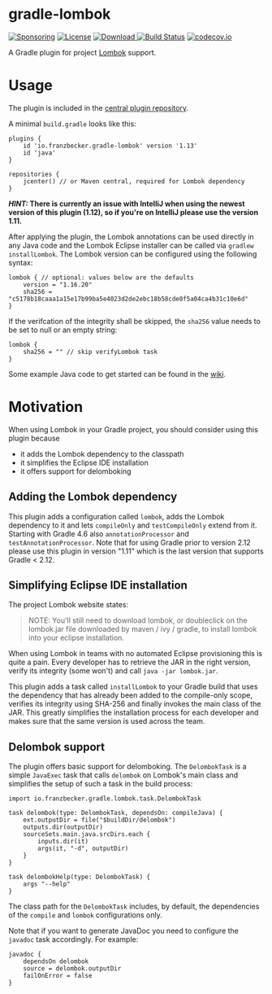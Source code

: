 # gradle-lombok
[![Sponsoring](https://img.shields.io/badge/Sponsored%20by-itemis-0E75BA.svg)](https://www.itemis.com)
[![License](http://img.shields.io/badge/license-Apache_2.0-blue.svg?style=flat)](https://www.apache.org/licenses/LICENSE-2.0.html)
[![Download](https://api.bintray.com/packages/franzbecker/maven/gradle-lombok-plugin/images/download.svg) ](https://bintray.com/franzbecker/maven/gradle-lombok-plugin/_latestVersion)
[![Build Status](https://travis-ci.org/franzbecker/gradle-lombok.svg?branch=master)](https://travis-ci.org/franzbecker/gradle-lombok)
[![codecov.io](http://codecov.io/github/franzbecker/gradle-lombok/coverage.svg?branch=master)](http://codecov.io/github/franzbecker/gradle-lombok?branch=master)


A Gradle plugin for project [Lombok](https://projectlombok.org) support.

# Usage
The plugin is included in the [central plugin repository](https://plugins.gradle.org/plugin/io.franzbecker.gradle-lombok/1.13). 

A minimal `build.gradle` looks like this:

    plugins {
        id 'io.franzbecker.gradle-lombok' version '1.13'
        id 'java'
    }
    
    repositories {
        jcenter() // or Maven central, required for Lombok dependency
    }

__*HINT:* There is currently an issue with IntelliJ when using the newest version of this plugin (1.12), so if you're on IntelliJ please use the version 1.11.__

After applying the plugin, the Lombok annotations can be used directly in any Java code and the Lombok Eclipse installer can be called via `gradlew installLombok`. The Lombok version can be configured using the following syntax:

    lombok { // optional: values below are the defaults
        version = "1.16.20"
        sha256 = "c5178b18caaa1a15e17b99ba5e4023d2de2ebc18b58cde0f5a04ca4b31c10e6d"
    }

If the verifcation of the integrity shall be skipped, the `sha256` value needs to be set to null or an empty string:

    lombok {
        sha256 = "" // skip verifyLombok task
    }

Some example Java code to get started can be found in the [wiki](https://github.com/franzbecker/gradle-lombok/wiki/Lombok-getting-started).


# Motivation

When using Lombok in your Gradle project, you should consider using this plugin because

* it adds the Lombok dependency to the classpath
* it simplifies the Eclipse IDE installation
* it offers support for delomboking

## Adding the Lombok dependency

This plugin adds a configuration called `lombok`, adds the Lombok dependency to it and lets
`compileOnly` and `testCompileOnly` extend from it. Starting with Gradle 4.6 also `annotationProcessor` and `testAnnotationProcessor`.
Note that for using Gradle prior to version 2.12 please use this plugin in version "1.11" which is the last version that supports Gradle < 2.12.

## Simplifying Eclipse IDE installation

The project Lombok website states:
> NOTE: You'll still need to download lombok, or doubleclick on the lombok.jar file downloaded by maven / ivy / gradle, to install lombok into your eclipse installation.
 
When using Lombok in teams with no automated Eclipse provisioning this is quite a pain. Every developer has to retrieve the JAR in the right version, verify its integrity (some won't) and call `java -jar lombok.jar`.

This plugin adds a task called `installLombok` to your Gradle build that uses the dependency that has already been added to the compile-only scope, verifies its integrity using SHA-256 and finally invokes the main class of the JAR. This greatly simplifies the installation process for each developer and makes sure that the same version is used across the team.

## Delombok support
The plugin offers basic support for delomboking. The `DelombokTask` is a simple `JavaExec` task that calls `delombok` on Lombok's main class and simplifies the setup of such a task in the build process:

    import io.franzbecker.gradle.lombok.task.DelombokTask
    
    task delombok(type: DelombokTask, dependsOn: compileJava) {
        ext.outputDir = file("$buildDir/delombok")
        outputs.dir(outputDir)
        sourceSets.main.java.srcDirs.each { 
            inputs.dir(it)
            args(it, "-d", outputDir)
        }
    }
    
    task delombokHelp(type: DelombokTask) {
        args "--help"
    }
    
The class path for the `DelombokTask` includes, by default, the dependencies of the `compile` and `lombok` configurations only.

Note that if you want to generate JavaDoc you need to configure the `javadoc` task accordingly. For example:

    javadoc {
        dependsOn delombok
        source = delombok.outputDir
        failOnError = false
    }
